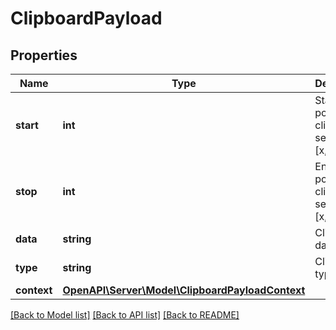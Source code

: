 # ClipboardPayload

## Properties
Name | Type | Description | Notes
------------ | ------------- | ------------- | -------------
**start** | **int** | Starting position of clipboard selection [x,y] | [optional] 
**stop** | **int** | Ending position of clipboard selection [x,y] | [optional] 
**data** | **string** | Clipboard data | [optional] 
**type** | **string** | Clipboard type | [optional] 
**context** | [**OpenAPI\Server\Model\ClipboardPayloadContext**](ClipboardPayloadContext.md) |  | [optional] 

[[Back to Model list]](../README.md#documentation-for-models) [[Back to API list]](../README.md#documentation-for-api-endpoints) [[Back to README]](../README.md)


